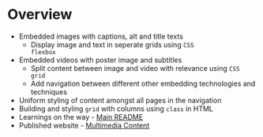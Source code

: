 # Overview
- Embedded images with captions, alt and title texts
    - Display image and text in seperate grids using <code>CSS flexbox</code>
- Embedded videos with poster image and subtitles
    - Split content between image and video with relevance using <code>CSS grid</code>
    - Add navigation between different other embedding technologies and techniques
- Uniform styling of content amongst all pages in the navigation
- Building and styling <code>grid</code> with columns using <code>class</code> in HTML
- Learnings on the way - [Main README](https://github.com/prak112/DevSchool-HTML#topics-learned)
- Published website - [Multimedia Content](https://prak112.github.io/DevSchool-HTML/)